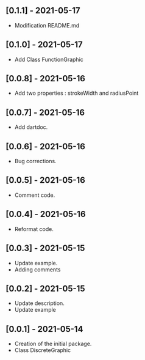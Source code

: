 ## [0.1.1] - 2021-05-17

* Modification README.md

## [0.1.0] - 2021-05-17

* Add Class FunctionGraphic

## [0.0.8] - 2021-05-16

* Add two properties : strokeWidth and radiusPoint

## [0.0.7] - 2021-05-16

* Add dartdoc.

## [0.0.6] - 2021-05-16

* Bug corrections.

## [0.0.5] - 2021-05-16

* Comment code.

## [0.0.4] - 2021-05-16

* Reformat code.

## [0.0.3] - 2021-05-15

* Update example.
* Adding comments

## [0.0.2] - 2021-05-15

* Update description.
* Update example

## [0.0.1] - 2021-05-14

* Creation of the initial package.
* Class DiscreteGraphic 